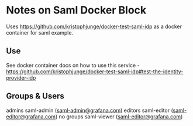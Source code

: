 # Notes on Saml Docker Block

Uses https://github.com/kristophjunge/docker-test-saml-idp as a docker container for saml example.

## Use

See docker container docs on how to use this service - https://github.com/kristophjunge/docker-test-saml-idp#test-the-identity-provider-idp

## Groups & Users

admins
  saml-admin (saml-admin@grafana.com)
editors
  saml-editor (saml-editor@grafana.com)
no groups
  saml-viewer (saml-editor@grafana.com)
